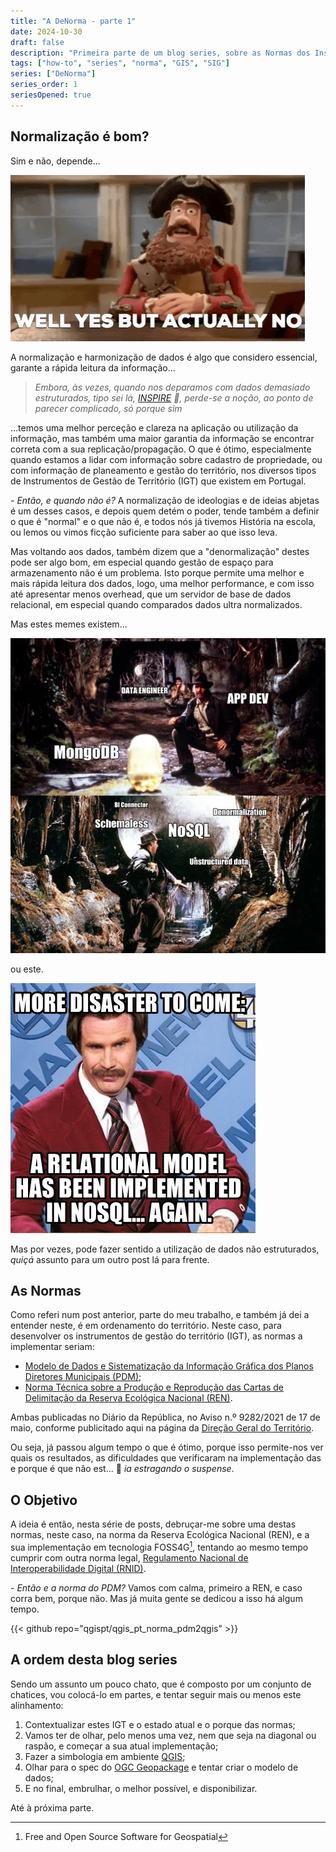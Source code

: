 ```yaml
---
title: "A DeNorma - parte 1"
date: 2024-10-30
draft: false
description: "Primeira parte de um blog series, sobre as Normas dos Instrumentos de Gestão de Território (IGT)"
tags: ["how-to", "series", "norma", "GIS", "SIG"]
series: ["DeNorma"]
series_order: 1
seriesOpened: true
---
```


## Normalização é bom?

Sim e não, depende...

![](img/pirates-yesbutno.gif)


A normalização e harmonização de dados é algo que considero essencial, garante a rápida leitura da informação... 
> *Embora, às vezes, quando nos deparamos com dados demasiado estruturados, tipo sei lá, [INSPIRE](https://knowledge-base.inspire.ec.europa.eu/index_en) :eyes:, perde-se a
> noção, ao ponto de parecer complicado, só porque sim*

...temos uma melhor perceção e clareza na aplicação ou utilização da informação, mas também uma maior garantia da informação se encontrar correta com a sua replicação/propagação. O que é ótimo, especialmente quando estamos a lidar com informação sobre cadastro de propriedade, ou com informação de planeamento e gestão do território, nos diversos tipos de Instrumentos de Gestão de Território (IGT) que existem em Portugal.

*- Então, e quando não é?* A normalização de ideologias e de ideias abjetas é um desses casos, e depois quem detém o poder, tende também a definir o que é "normal" e o que não é, e todos nós já tivemos História na escola, ou lemos ou vimos ficção suficiente para saber ao que isso leva.

Mas voltando aos dados, também dizem que a "denormalização" destes pode ser algo bom, em especial quando gestão de espaço para armazenamento não é um problema. Isto porque permite uma melhor e mais rápida leitura dos dados, logo, uma melhor performance, e com isso até apresentar menos overhead, que um servidor de base de dados relacional, em especial quando comparados dados ultra normalizados.

Mas estes memes existem...

![](gallery/the-devs-chose-mongo-again-smh-v0-ux9wsli3sqcb1.webp)

ou este.

![](gallery/4139880.jpg)

Mas por vezes, pode fazer sentido a utilização de dados não estruturados, *quiçá* assunto para um outro post lá para frente.

## As Normas

Como referi num post anterior, parte do meu trabalho, e também já dei a entender neste, é em ordenamento do território. Neste caso, para desenvolver os instrumentos de gestão do território (IGT), as normas a implementar seriam:

+  [Modelo de Dados e Sistematização da Informação Gráfica dos Planos Diretores Municipais (PDM)](https://www.dgterritorio.gov.pt/sites/default/files/publicacoes/Modelodados_PDM_18022021_Vol1_e_Vol2.pdf);
+  [Norma Técnica sobre a Produção e Reprodução das Cartas de Delimitação da Reserva Ecológica Nacional (REN)](https://www.dgterritorio.gov.pt/sites/default/files/publicacoes/NormasEspecificacoes_REN_08022020.pdf).

Ambas publicadas no Diário da República, no Aviso n.º 9282/2021 de 17 de maio, conforme publicitado aqui na página da [Direção Geral do Território](https://www.dgterritorio.gov.pt/Publicacao-de-normas-tecnicas). 

Ou seja, já passou algum tempo o que é ótimo, porque isso permite-nos ver quais os resultados, as dificuldades que verificaram na implementação das e porque é que não est... :speak_no_evil: *ia estragando o suspense*.

## O Objetivo

A ideia é então, nesta série de posts, debruçar-me sobre uma destas normas, neste caso, na norma da Reserva Ecológica Nacional (REN), e a sua implementação em tecnologia FOSS4G[^1], tentando ao mesmo tempo cumprir com outra norma legal, [Regulamento Nacional de Interoperabilidade Digital (RNID)](https://www.acessibilidade.gov.pt/publicacao/rnid-versao-2018-regulamento-nacional-de-interoperabilidade-digital/).

*- Então e a norma do PDM?* Vamos com calma, primeiro a REN, e caso corra bem, porque não. Mas já muita gente se dedicou a isso há algum tempo.

{{< github repo="qgispt/qgis_pt_norma_pdm2qgis" >}}


## A ordem desta blog series

Sendo um assunto um pouco chato, que é composto por um conjunto de chatices, vou colocá-lo em partes, e tentar seguir mais ou menos este alinhamento:

1. Contextualizar estes IGT e o estado atual e o porque das normas;
2. Vamos ter de olhar, pelo menos uma vez, nem que seja na diagonal ou raspão, e começar a sua atual implementação;
3. Fazer a simbologia em ambiente [QGIS](https://qgis.org/);
4. Olhar para o spec do [OGC Geopackage](https://www.geopackage.org/) e tentar criar o modelo de dados;
5. E no final, embrulhar, o melhor possível, e disponibilizar.

Até à próxima parte.

[^1]: Free and Open Source Software for Geospatial



